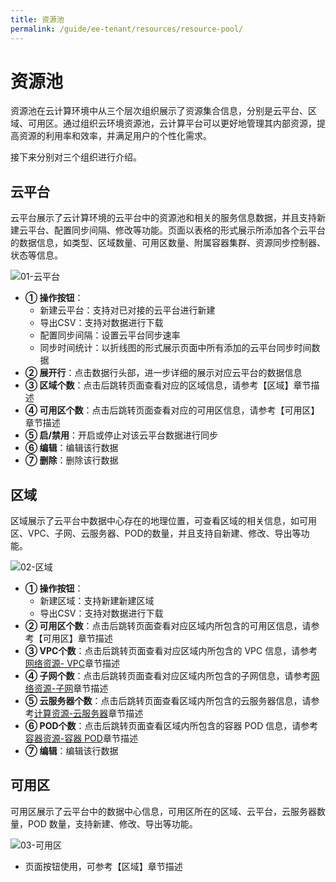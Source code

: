 ```yaml
---
title: 资源池
permalink: /guide/ee-tenant/resources/resource-pool/
---
```


# 资源池

资源池在云计算环境中从三个层次组织展示了资源集合信息，分别是云平台、区域、可用区。通过组织云环境资源池，云计算平台可以更好地管理其内部资源，提高资源的利用率和效率，并满足用户的个性化需求。

接下来分别对三个组织进行介绍。

## 云平台

云平台展示了云计算环境的云平台中的资源池和相关的服务信息数据，并且支持新建云平台、配置同步间隔、修改等功能。页面以表格的形式展示所添加各个云平台的数据信息，如类型、区域数量、可用区数量、附属容器集群、资源同步控制器、状态等信息。

![01-云平台](https://yunshan-guangzhou.oss-cn-beijing.aliyuncs.com/pub/pic/20230424644643e1209c0.png)

- **① 操作按钮**：
  - 新建云平台：支持对已对接的云平台进行新建
  - 导出CSV：支持对数据进行下载
  - 配置同步间隔：设置云平台同步速率
  - 同步时间统计：以折线图的形式展示页面中所有添加的云平台同步时间数据
- **② 展开行**：点击数据行头部，进一步详细的展示对应云平台的数据信息
- **③ 区域个数**：点击后跳转页面查看对应的区域信息，请参考【区域】章节描述
- **④ 可用区个数**：点击后跳转页面查看对应的可用区信息，请参考【可用区】章节描述
- **⑤ 启/禁用**：开启或停止对该云平台数据进行同步
- **⑥ 编辑**：编辑该行数据
- **⑦ 删除**：删除该行数据

## 区域

区域展示了云平台中数据中心存在的地理位置，可查看区域的相关信息，如可用区、VPC、子网、云服务器、POD的数量，并且支持自新建、修改、导出等功能。

![02-区域](https://yunshan-guangzhou.oss-cn-beijing.aliyuncs.com/pub/pic/20230424644650cec4b7f.png)

- **① 操作按钮**：
  - 新建区域：支持新建新建区域
  - 导出CSV：支持对数据进行下载
- **② 可用区个数**：点击后跳转页面查看对应区域内所包含的可用区信息，请参考【可用区】章节描述
- **③ VPC个数**：点击后跳转页面查看对应区域内所包含的 VPC 信息，请参考[网络资源- VPC](./network-resources/)章节描述
- **④ 子网个数**：点击后跳转页面查看对应区域内所包含的子网信息，请参考[网络资源-子网](./network-resources/)章节描述
- **⑤ 云服务器个数**：点击后跳转页面查看区域内所包含的云服务器信息，请参考[计算资源-云服务器](./network-resources/)章节描述
- **⑥ POD个数**：点击后跳转页面查看区域内所包含的容器 POD 信息，请参考[容器资源-容器 POD](./network-resources/)章节描述
- **⑦ 编辑**：编辑该行数据

## 可用区

可用区展示了云平台中的数据中心信息，可用区所在的区域、云平台，云服务器数量，POD 数量，支持新建、修改、导出等功能。

![03-可用区](https://yunshan-guangzhou.oss-cn-beijing.aliyuncs.com/pub/pic/20230425644783b74e992.png)

- 页面按钮使用，可参考【区域】章节描述